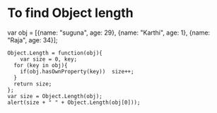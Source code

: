 # To find Object length
 
var obj = [{name: "suguna", age: 29}, {name: "Karthi", age: 1}, {name: "Raja", age: 34}];
~~~~~~~~~~~~~~~~~~~~~~~~~~~~~~~~~~~~~~~~
Object.Length = function(obj){
	var size = 0, key;
  for (key in obj){
  	if(obj.hasOwnProperty(key))  size++;
  }
  return size;
};
var size = Object.Length(obj);
alert(size + " " + Object.Length(obj[0]));
